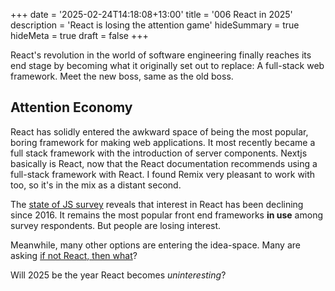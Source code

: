 +++
date = '2025-02-24T14:18:08+13:00'
title = '006 React in 2025'
description = 'React is losing the attention game'
hideSummary = true
hideMeta = true
draft = false
+++

React's revolution in the world of software engineering finally reaches its end stage by becoming what it originally set out to replace: A full-stack web framework. Meet the new boss, same as the old boss.

## Attention Economy

React has solidly entered the awkward space of being the most popular, boring framework for making web applications. It most recently became a full stack framework with the introduction of server components. Nextjs basically is React, now that the React documentation recommends using a full-stack framework with React. I found Remix very pleasant to work with too, so it's in the mix as a distant second.

The [state of JS survey](https://2024.stateofjs.com/en-US/libraries/front-end-frameworks/) reveals that interest in React has been declining since 2016. It remains the most popular front end frameworks **in use** among survey respondents. But people are losing interest.

Meanwhile, many other options are entering the idea-space. Many are asking [if not React, then what](https://infrequently.org/2024/11/if-not-react-then-what/)?

Will 2025 be the year React becomes *uninteresting*?
